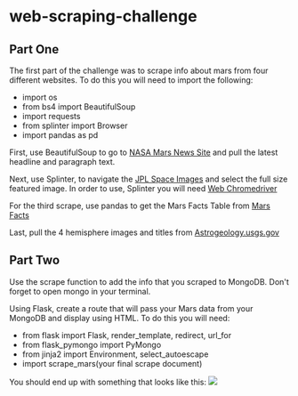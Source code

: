 <h1>web-scraping-challenge</h1>

<h2>Part One</h2>
The first part of the challenge was to scrape info about mars from four different websites.
To do this you will need to import the following:
<ul>
<li>import os</li>
<li>from bs4 import BeautifulSoup</li>
<li>import requests</li>
<li>from splinter import Browser</li>
<li>import pandas as pd</li>
</ul>

First, use BeautifulSoup to go to <a href="https://mars.nasa.gov/news/?page=0&per_page=40&order=publish_date+desc%2Ccreated_at+desc&search=&category=19%2C165%2C184%2C204&blank_scope=Latest">NASA Mars News Site</a> and pull the latest headline and paragraph text.

Next, use Splinter, to navigate the <a href="https://www.jpl.nasa.gov/spaceimages/?search=&category=Mars">JPL Space Images</a> and select the full size featured image. In order to use, Splinter you will need <a href="https://chromedriver.chromium.org/"> Web Chromedriver</a>

For the third scrape, use pandas to get the Mars Facts Table from <a href="https://space-facts.com/mars/">Mars Facts</a>

Last, pull the 4 hemisphere images and titles from <a href="https://astrogeology.usgs.gov/search/results?q=hemisphere+enhanced&k1=target&v1=Mars"> Astrogeology.usgs.gov</a>

<h2>Part Two</h2>
Use the scrape function to add the info that you scraped to MongoDB. Don't forget to open mongo in your terminal. 

Using Flask, create a route that will pass your Mars data from your MongoDB and display using HTML.
To do this you will need:
<ul>
<li>from flask import Flask, render_template, redirect, url_for</li>
<li>from flask_pymongo import PyMongo</li>
<li>from jinja2 import Environment, select_autoescape</li>
<li>import scrape_mars(your final scrape document)</li>
</ul>


You should end up with something that looks like this:
<img src="/images/screenshot"></img>

